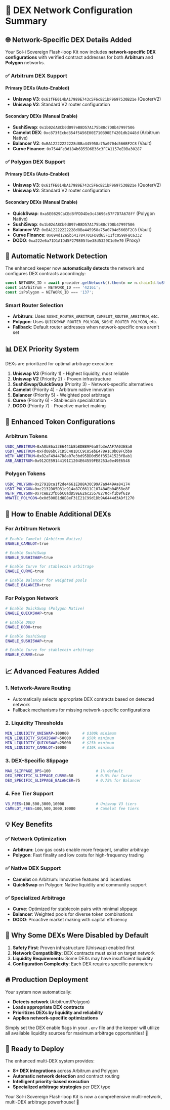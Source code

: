 # 🔀 DEX Network Configuration Summary

## 🌐 **Network-Specific DEX Details Added**

Your Sol-i Sovereign Flash-loop Kit now includes **network-specific DEX configurations** with verified contract addresses for both **Arbitrum** and **Polygon** networks.

### ✅ **Arbitrum DEX Support**

#### **Primary DEXs (Auto-Enabled)**
- **Uniswap V3**: `0x61fFE014bA17989E743c5F6cB21bF9697530B21e` (QuoterV2)
- **Uniswap V2**: Standard V2 router configuration

#### **Secondary DEXs (Manual Enable)**
- **SushiSwap**: `0x1b02dA8Cb0d097eB8D57A175b88c7D8b47997506`
- **Camelot DEX**: `0xc873fEcbd354f5A56E00E710B90EF4201db2448d` (Arbitrum Native)
- **Balancer V2**: `0xBA12222222228d8Ba445958a75a0704d566BF2C8` (Vault)
- **Curve Finance**: `0x7544Fe3d184b6B55D6B36c3FCA1157eE0Ba30287`

### ✅ **Polygon DEX Support**

#### **Primary DEXs (Auto-Enabled)**
- **Uniswap V3**: `0x61fFE014bA17989E743c5F6cB21bF9697530B21e` (QuoterV2)
- **Uniswap V2**: Standard V2 router configuration

#### **Secondary DEXs (Manual Enable)**
- **QuickSwap**: `0xa5E0829CaCEd8fFDD4De3c43696c57F7D7A678ff` (Polygon Native)
- **SushiSwap**: `0x1b02dA8Cb0d097eB8D57A175b88c7D8b47997506`
- **Balancer V2**: `0xBA12222222228d8Ba445958a75a0704d566BF2C8` (Vault)
- **Curve Finance**: `0x094d12e5b541784701FD8d65F11fc0598FBC6332`
- **DODO**: `0xa222e6a71D1A1Dd5F279805fbe38d5329C1d0e70` (Proxy)

## 🎯 **Automatic Network Detection**

The enhanced keeper now **automatically detects** the network and configures DEX contracts accordingly:

```typescript
const NETWORK_ID = await provider.getNetwork().then(n => n.chainId.toString());
const isArbitrum = NETWORK_ID === '42161';
const isPolygon = NETWORK_ID === '137';
```

### **Smart Router Selection**
- **Arbitrum**: Uses `SUSHI_ROUTER_ARBITRUM`, `CAMELOT_ROUTER_ARBITRUM`, etc.
- **Polygon**: Uses `QUICKSWAP_ROUTER_POLYGON`, `SUSHI_ROUTER_POLYGON`, etc.
- **Fallback**: Default router addresses when network-specific ones aren't set

## 📊 **DEX Priority System**

DEXs are prioritized for optimal arbitrage execution:

1. **Uniswap V3** (Priority 1) - Highest liquidity, most reliable
2. **Uniswap V2** (Priority 2) - Proven infrastructure
3. **SushiSwap/QuickSwap** (Priority 3) - Network-specific alternatives
4. **Camelot** (Priority 4) - Arbitrum native innovation
5. **Balancer** (Priority 5) - Weighted pool arbitrage
6. **Curve** (Priority 6) - Stablecoin specialization
7. **DODO** (Priority 7) - Proactive market making

## 🔧 **Enhanced Token Configurations**

### **Arbitrum Tokens**
```bash
USDC_ARBITRUM=0xA0b86a33E6441b8bBDBB9F6a8fb3eAAF7A03E8a0
USDT_ARBITRUM=0xFd086bC7CD5C481DCC9C85ebE478A1C0b69FCbb9
WETH_ARBITRUM=0x82aF49447D8a07e3bd95BD0d56f35241523fBab1
ARB_ARBITRUM=0x912CE59144191C1204E64559FE8253a0e49E6548
```

### **Polygon Tokens**
```bash
USDC_POLYGON=0x2791Bca1f2de4661ED88A30C99A7a9449Aa84174
USDT_POLYGON=0xc2132D05D31c914a87C6611C10748AEb04B58e8F
WETH_POLYGON=0x7ceB23fD6bC0adD59E62ac25578270cFf1b9f619
WMATIC_POLYGON=0x0d500B1d8E8eF31E21C99d1Db9A6444d3ADf1270
```

## 🚀 **How to Enable Additional DEXs**

### **For Arbitrum Network**
```bash
# Enable Camelot (Arbitrum Native)
ENABLE_CAMELOT=true

# Enable SushiSwap
ENABLE_SUSHISWAP=true

# Enable Curve for stablecoin arbitrage
ENABLE_CURVE=true

# Enable Balancer for weighted pools
ENABLE_BALANCER=true
```

### **For Polygon Network**
```bash
# Enable QuickSwap (Polygon Native)
ENABLE_QUICKSWAP=true

# Enable DODO
ENABLE_DODO=true

# Enable SushiSwap
ENABLE_SUSHISWAP=true

# Enable Curve for stablecoin arbitrage
ENABLE_CURVE=true
```

## 📈 **Advanced Features Added**

### **1. Network-Aware Routing**
- Automatically selects appropriate DEX contracts based on detected network
- Fallback mechanisms for missing network-specific configurations

### **2. Liquidity Thresholds**
```bash
MIN_LIQUIDITY_UNISWAP=100000      # $100k minimum
MIN_LIQUIDITY_SUSHISWAP=50000     # $50k minimum
MIN_LIQUIDITY_QUICKSWAP=25000     # $25k minimum
MIN_LIQUIDITY_CAMELOT=10000       # $10k minimum
```

### **3. DEX-Specific Slippage**
```bash
MAX_SLIPPAGE_BPS=100                    # 1% default
DEX_SPECIFIC_SLIPPAGE_CURVE=50          # 0.5% for Curve
DEX_SPECIFIC_SLIPPAGE_BALANCER=75       # 0.75% for Balancer
```

### **4. Fee Tier Support**
```bash
V3_FEES=100,500,3000,10000              # Uniswap V3 tiers
CAMELOT_FEES=100,500,3000,10000         # Camelot fee tiers
```

## 💡 **Key Benefits**

### **✅ Network Optimization**
- **Arbitrum**: Low gas costs enable more frequent, smaller arbitrage
- **Polygon**: Fast finality and low costs for high-frequency trading

### **✅ Native DEX Support**
- **Camelot** on Arbitrum: Innovative features and incentives
- **QuickSwap** on Polygon: Native liquidity and community support

### **✅ Specialized Arbitrage**
- **Curve**: Optimized for stablecoin pairs with minimal slippage
- **Balancer**: Weighted pools for diverse token combinations
- **DODO**: Proactive market making with capital efficiency

## 🎯 **Why Some DEXs Were Disabled by Default**

1. **Safety First**: Proven infrastructure (Uniswap) enabled first
2. **Network Compatibility**: DEX contracts must exist on target network
3. **Liquidity Requirements**: Some DEXs may have insufficient liquidity
4. **Configuration Complexity**: Each DEX requires specific parameters

## 🔥 **Production Deployment**

Your system now automatically:
- **Detects network** (Arbitrum/Polygon)
- **Loads appropriate DEX contracts**
- **Prioritizes DEXs by liquidity and reliability**
- **Applies network-specific optimizations**

Simply set the DEX enable flags in your `.env` file and the keeper will utilize all available liquidity sources for maximum arbitrage opportunities! 🚀

## 🏁 **Ready to Deploy**

The enhanced multi-DEX system provides:
- **8+ DEX integrations** across Arbitrum and Polygon
- **Automatic network detection** and contract routing
- **Intelligent priority-based execution**
- **Specialized arbitrage strategies** per DEX type

Your Sol-i Sovereign Flash-loop Kit is now a comprehensive multi-network, multi-DEX arbitrage powerhouse! 💪

